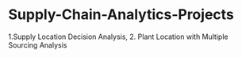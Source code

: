 # Supply-Chain-Analytics-Projects
1.Supply Location Decision Analysis, 2. Plant Location with Multiple Sourcing Analysis 
